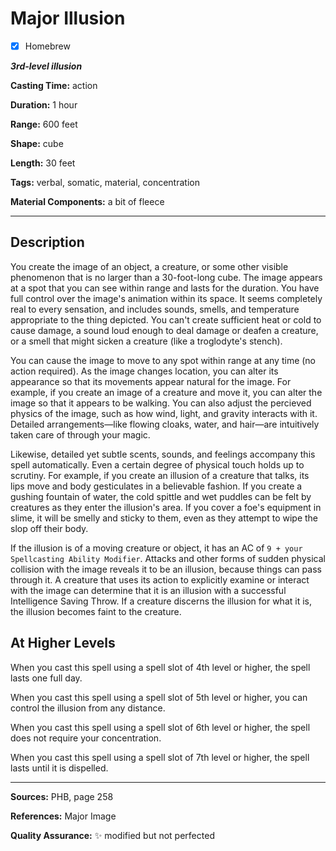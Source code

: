 # Major Illusion

- [x] Homebrew

***3rd-level illusion***

**Casting Time:** action

**Duration:** 1 hour

**Range:** 600 feet

**Shape:** cube

**Length:** 30 feet

**Tags:** verbal, somatic, material, concentration

**Material Components:** a bit of fleece

---

## Description
You create the image of an object, a creature, or some other visible phenomenon that is no larger than a 30-foot-long cube.
The image appears at a spot that you can see within range and lasts for the duration.
You have full control over the image's animation within its space.
It seems completely real to every sensation, and includes sounds, smells, and temperature appropriate to the thing depicted.
You can't create sufficient heat or cold to cause damage, a sound loud enough to deal damage or deafen a creature, or a smell that might sicken a creature (like a troglodyte's stench).

You can cause the image to move to any spot within range at any time (no action required).
As the image changes location, you can alter its appearance so that its movements appear natural for the image.
For example, if you create an image of a creature and move it, you can alter the image so that it appears to be walking.
You can also adjust the percieved physics of the image, such as how wind, light, and gravity interacts with it.
Detailed arrangements&mdash;like flowing cloaks, water, and hair&mdash;are intuitively taken care of through your magic.

Likewise, detailed yet subtle scents, sounds, and feelings accompany this spell automatically.
Even a certain degree of physical touch holds up to scrutiny.
For example, if you create an illusion of a creature that talks, its lips move and body gesticulates in a believable fashion.
If you create a gushing fountain of water, the cold spittle and wet puddles can be felt by creatures as they enter the illusion's area.
If you cover a foe's equipment in slime, it will be smelly and sticky to them, even as they attempt to wipe the slop off their body.

If the illusion is of a moving creature or object, it has an AC of `9 + your Spellcasting Ability Modifier`.
Attacks and other forms of sudden physical collision with the image reveals it to be an illusion, because things can pass through it.
A creature that uses its action to explicitly examine or interact with the image can determine that it is an illusion with a successful Intelligence Saving Throw.
If a creature discerns the illusion for what it is, the illusion becomes faint to the creature.

<!--
Tip: a player always knows somethings up if they are asked make a saving throw.
Especially if it is a weird one, like Intelligence.
In these cases, players can guess that they are making a check for an illusion&mdash;whether or not they pass.
That means the cat is out of the bag for an illusion.
The jig is up!

Half the fun in illusions is that the players don't know when an illusion exists.
So, try to frame it a bit differently for illusions.
Ask for an intelligence check, but give them proficiency if you know they are proficient in intelligence saving throws.
If you aren't sure which players have this proficiency without asking, check their class.
Classes with proficiency in Intelligence Saving Throws include:
- Artificers
- Druids
- Mystics
- Rogues
- Wizards
--->

## At Higher Levels
When you cast this spell using a spell slot of 4th level or higher, the spell lasts one full day.

When you cast this spell using a spell slot of 5th level or higher, you can control the illusion from any distance.

When you cast this spell using a spell slot of 6th level or higher, the spell does not require your concentration.

When you cast this spell using a spell slot of 7th level or higher, the spell lasts until it is dispelled.

---

**Sources:** PHB, page 258

**References:** Major Image

**Quality Assurance:** :sparkles: modified but not perfected
